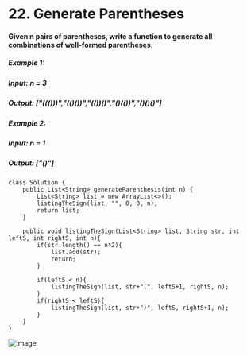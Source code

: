 # 22. Generate Parentheses

#### Given n pairs of parentheses, write a function to generate all combinations of well-formed parentheses.


##### Example 1:
#####    Input: n = 3
#####    Output: ["((()))","(()())","(())()","()(())","()()()"]
##### Example 2: 
#####    Input: n = 1
#####    Output: ["()"]


```
class Solution {
    public List<String> generateParenthesis(int n) {
        List<String> list = new ArrayList<>();
        listingTheSign(list, "", 0, 0, n);
        return list;
    }
    
    public void listingTheSign(List<String> list, String str, int leftS, int rightS, int n){
        if(str.length() == n*2){
            list.add(str);
            return;
        }
        
        if(leftS < n){
            listingTheSign(list, str+"(", leftS+1, rightS, n);
        }
        if(rightS < leftS){
            listingTheSign(list, str+")", leftS, rightS+1, n);
        }        
    }
}
```

![image](https://user-images.githubusercontent.com/97871497/197000975-126527b4-b5c9-4343-bd40-50e6ed86b02c.png)

